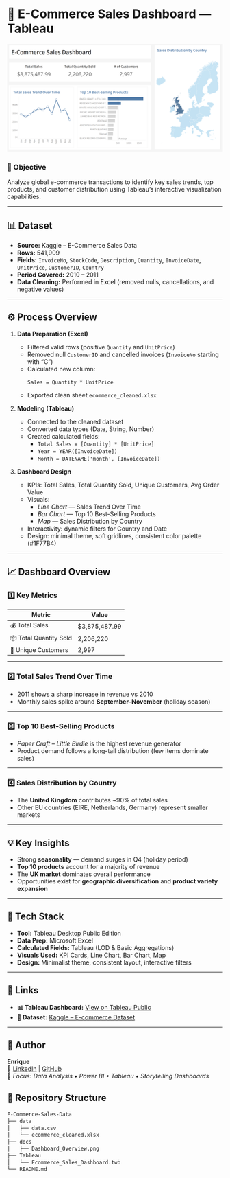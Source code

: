 # 🛒 E-Commerce Sales Dashboard — Tableau

![E-Commerce Sales Dashboard](docs/E-Commerce%20Sales%20Dashboard.png)

### 📘 Objective
Analyze global e-commerce transactions to identify key sales trends, top products, and customer distribution using Tableau’s interactive visualization capabilities.

---

## 📊 Dataset
- **Source:** Kaggle – E-Commerce Sales Data  
- **Rows:** 541,909  
- **Fields:** `InvoiceNo`, `StockCode`, `Description`, `Quantity`, `InvoiceDate`, `UnitPrice`, `CustomerID`, `Country`  
- **Period Covered:** 2010 – 2011  
- **Data Cleaning:** Performed in Excel (removed nulls, cancellations, and negative values)

---

## ⚙️ Process Overview
1. **Data Preparation (Excel)**
   - Filtered valid rows (positive `Quantity` and `UnitPrice`)
   - Removed null `CustomerID` and cancelled invoices (`InvoiceNo` starting with “C”)
   - Calculated new column:  
     ```excel
     Sales = Quantity * UnitPrice
     ```
   - Exported clean sheet `ecommerce_cleaned.xlsx`

2. **Modeling (Tableau)**
   - Connected to the cleaned dataset  
   - Converted data types (Date, String, Number)  
   - Created calculated fields:
     - `Total Sales = [Quantity] * [UnitPrice]`
     - `Year = YEAR([InvoiceDate])`
     - `Month = DATENAME('month', [InvoiceDate])`

3. **Dashboard Design**
   - KPIs: Total Sales, Total Quantity Sold, Unique Customers, Avg Order Value  
   - Visuals:
     - *Line Chart* — Sales Trend Over Time  
     - *Bar Chart* — Top 10 Best-Selling Products  
     - *Map* — Sales Distribution by Country  
   - Interactivity: dynamic filters for Country and Date  
   - Design: minimal theme, soft gridlines, consistent color palette (#1F77B4)

---

## 📈 Dashboard Overview
### **1️⃣ Key Metrics**
| Metric | Value |
|---------|-------|
| 💰 Total Sales | \$3,875,487.99 |
| 📦 Total Quantity Sold | 2,206,220 |
| 👥 Unique Customers | 2,997 |

---

### **2️⃣ Total Sales Trend Over Time**
- 2011 shows a sharp increase in revenue vs 2010  
- Monthly sales spike around **September–November** (holiday season)

---

### **3️⃣ Top 10 Best-Selling Products**
- *Paper Craft – Little Birdie* is the highest revenue generator  
- Product demand follows a long-tail distribution (few items dominate sales)

---

### **4️⃣ Sales Distribution by Country**
- The **United Kingdom** contributes ~90% of total sales  
- Other EU countries (EIRE, Netherlands, Germany) represent smaller markets  

---

## 💡 Key Insights
- Strong **seasonality** — demand surges in Q4 (holiday period)  
- **Top 10 products** account for a majority of revenue  
- The **UK market** dominates overall performance  
- Opportunities exist for **geographic diversification** and **product variety expansion**

---

## 🧰 Tech Stack
- **Tool:** Tableau Desktop Public Edition  
- **Data Prep:** Microsoft Excel  
- **Calculated Fields:** Tableau (LOD & Basic Aggregations)  
- **Visuals Used:** KPI Cards, Line Chart, Bar Chart, Map  
- **Design:** Minimalist theme, consistent layout, interactive filters  

---

## 🔗 Links
- **📊 Tableau Dashboard:** [View on Tableau Public](https://public.tableau.com/app/profile/enrique.ardelean/viz/E-Commerce_Sales_Data/SalesDashboard?publish=yes)
- **📁 Dataset:** [Kaggle – E-commerce Dataset](https://www.kaggle.com/datasets/carrie1/ecommerce-data)

---

## 👤 Author
**Enrique**  
📧 [LinkedIn](https://www.linkedin.com/in/enrique-ardelean-816837394/) | 
[GitHub](https://github.com/Datapathic/Portfolio)  
🎯 *Focus: Data Analysis • Power BI • Tableau • Storytelling Dashboards*


## 📂 Repository Structure
```plaintext
E-Commerce-Sales-Data
├── data
│   ├── data.csv
│   └── ecommerce_cleaned.xlsx
├── docs
│   ├── Dashboard_Overview.png
├── Tableau
│   └── Ecommerce_Sales_Dashboard.twb
└── README.md
